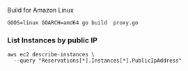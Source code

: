 Build for Amazon Linux

``` GOOS=linux GOARCH=amd64 go build  proxy.go  ```

### List Instances by public IP
```
aws ec2 describe-instances \
  --query "Reservations[*].Instances[*].PublicIpAddress"
```